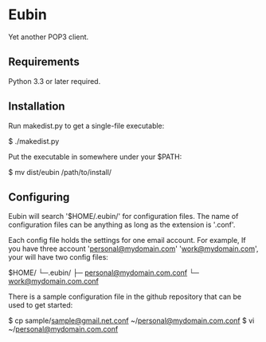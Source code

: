 Eubin
=====

Yet another POP3 client.

Requirements
------------

Python 3.3 or later required.

Installation
------------

Run makedist.py to get a single-file executable:

  $ ./makedist.py

Put the executable in somewhere under your $PATH:

  $ mv dist/eubin /path/to/install/

Configuring
-----------

Eubin will search '$HOME/.eubin/' for configuration files.
The name of configuration files can be anything as long as
the extension is '.conf'.

Each config file holds the settings for one email account.
For example, If you have three account 'personal@mydomain.com'
'work@mydomain.com', your will have two config files:

  $HOME/
  └─.eubin/
    ├─ personal@mydomain.com.conf
    └─ work@mydomain.com.conf

There is a sample configuration file in the github repository
that can be used to get started:

  $ cp sample/sample@gmail.net.conf ~/personal@mydomain.com.conf
  $ vi ~/personal@mydomain.com.conf

